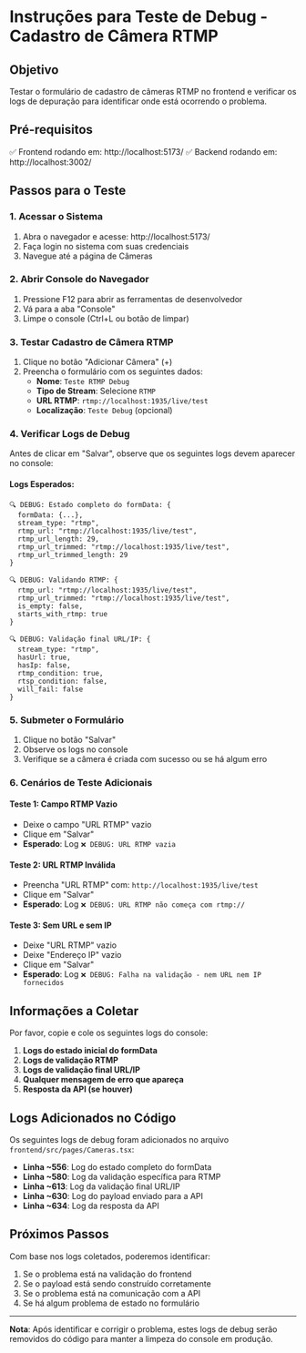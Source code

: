 # Instruções para Teste de Debug - Cadastro de Câmera RTMP

## Objetivo
Testar o formulário de cadastro de câmeras RTMP no frontend e verificar os logs de depuração para identificar onde está ocorrendo o problema.

## Pré-requisitos
✅ Frontend rodando em: http://localhost:5173/
✅ Backend rodando em: http://localhost:3002/

## Passos para o Teste

### 1. Acessar o Sistema
1. Abra o navegador e acesse: http://localhost:5173/
2. Faça login no sistema com suas credenciais
3. Navegue até a página de Câmeras

### 2. Abrir Console do Navegador
1. Pressione F12 para abrir as ferramentas de desenvolvedor
2. Vá para a aba "Console"
3. Limpe o console (Ctrl+L ou botão de limpar)

### 3. Testar Cadastro de Câmera RTMP
1. Clique no botão "Adicionar Câmera" (+)
2. Preencha o formulário com os seguintes dados:
   - **Nome**: `Teste RTMP Debug`
   - **Tipo de Stream**: Selecione `RTMP`
   - **URL RTMP**: `rtmp://localhost:1935/live/test`
   - **Localização**: `Teste Debug` (opcional)

### 4. Verificar Logs de Debug
Antes de clicar em "Salvar", observe que os seguintes logs devem aparecer no console:

#### Logs Esperados:
```
🔍 DEBUG: Estado completo do formData: {
  formData: {...},
  stream_type: "rtmp",
  rtmp_url: "rtmp://localhost:1935/live/test",
  rtmp_url_length: 29,
  rtmp_url_trimmed: "rtmp://localhost:1935/live/test",
  rtmp_url_trimmed_length: 29
}

🔍 DEBUG: Validando RTMP: {
  rtmp_url: "rtmp://localhost:1935/live/test",
  rtmp_url_trimmed: "rtmp://localhost:1935/live/test",
  is_empty: false,
  starts_with_rtmp: true
}

🔍 DEBUG: Validação final URL/IP: {
  stream_type: "rtmp",
  hasUrl: true,
  hasIp: false,
  rtmp_condition: true,
  rtsp_condition: false,
  will_fail: false
}
```

### 5. Submeter o Formulário
1. Clique no botão "Salvar"
2. Observe os logs no console
3. Verifique se a câmera é criada com sucesso ou se há algum erro

### 6. Cenários de Teste Adicionais

#### Teste 1: Campo RTMP Vazio
- Deixe o campo "URL RTMP" vazio
- Clique em "Salvar"
- **Esperado**: Log `❌ DEBUG: URL RTMP vazia`

#### Teste 2: URL RTMP Inválida
- Preencha "URL RTMP" com: `http://localhost:1935/live/test`
- Clique em "Salvar"
- **Esperado**: Log `❌ DEBUG: URL RTMP não começa com rtmp://`

#### Teste 3: Sem URL e sem IP
- Deixe "URL RTMP" vazio
- Deixe "Endereço IP" vazio
- Clique em "Salvar"
- **Esperado**: Log `❌ DEBUG: Falha na validação - nem URL nem IP fornecidos`

## Informações a Coletar

Por favor, copie e cole os seguintes logs do console:

1. **Logs do estado inicial do formData**
2. **Logs de validação RTMP**
3. **Logs de validação final URL/IP**
4. **Qualquer mensagem de erro que apareça**
5. **Resposta da API (se houver)**

## Logs Adicionados no Código

Os seguintes logs de debug foram adicionados no arquivo `frontend/src/pages/Cameras.tsx`:

- **Linha ~556**: Log do estado completo do formData
- **Linha ~580**: Log da validação específica para RTMP
- **Linha ~613**: Log da validação final URL/IP
- **Linha ~630**: Log do payload enviado para a API
- **Linha ~634**: Log da resposta da API

## Próximos Passos

Com base nos logs coletados, poderemos identificar:
1. Se o problema está na validação do frontend
2. Se o payload está sendo construído corretamente
3. Se o problema está na comunicação com a API
4. Se há algum problema de estado no formulário

---

**Nota**: Após identificar e corrigir o problema, estes logs de debug serão removidos do código para manter a limpeza do console em produção.